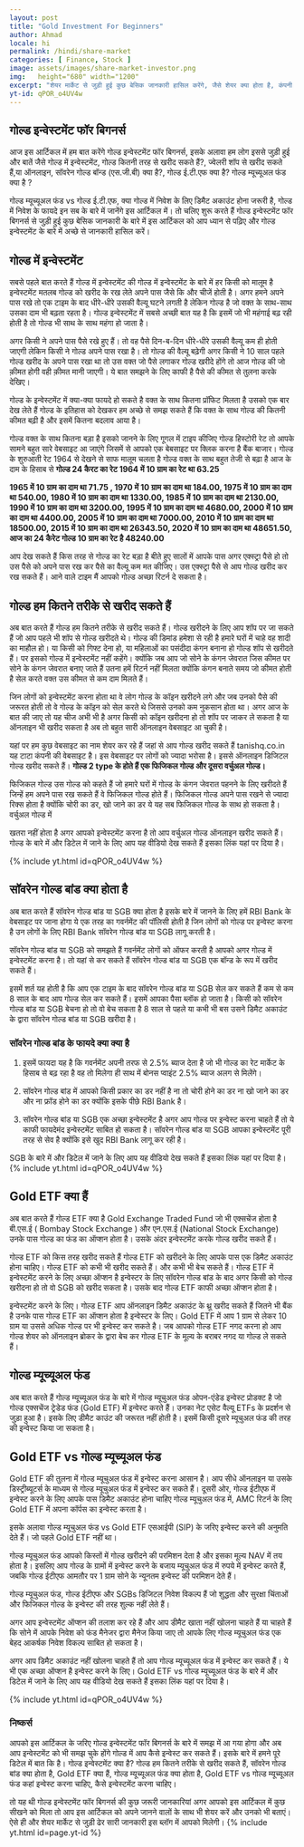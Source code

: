 ```yaml
---
layout: post
title: "Gold Investment For Beginners"
author: Ahmad
locale: hi
permalink: /hindi/share-market
categories: [ Finance, Stock ]
image: assets/images/share-market-investor.png
img:   height="680" width="1200" 
excerpt: "शेयर मार्केट से जुड़ी हुई कुछ बेसिक जानकारी हासिल करेंगे, जैसे शेयर क्या होता है, कंपनी को शेयर की क्यों जरूरत पड़ती है, कंपनी का शेयर लिस्ट कैसे होता है शेयर मार्केट में कंपनी पैसे कैसे कमाती है, और हम शेयर मार्केट में इन्वेस्ट करके पैसे कैसे कमा सकते हैं"
yt-id: qPOR_o4UV4w
---
```


## गोल्ड इन्वेस्टमेंट फॉर बिगनर्स
आज इस आर्टिकल में हम बात करेंगे गोल्ड इन्वेस्टमेंट फॉर बिगनर्स, इसके अलावा हम लोग इससे जुड़ी हुई और बातें जैसे गोल्ड में इन्वेस्टमेंट, गोल्ड कितनी तरह से खरीद सकते हैं?, ज्वेलरी शॉप से खरीद सकते हैं,या ऑनलाइन, सॉवरेन गोल्ड बॉन्ड (एस.जी.बी) क्या है?, गोल्ड ई.टी.एफ क्या है? गोल्ड म्यूच्यूअल फंड क्या है ? 

गोल्ड म्यूच्यूअल फंड vs गोल्ड ई.टी.एफ, क्या गोल्ड में निवेश के लिए डिमैट अकाउंट होना जरूरी है, गोल्ड में निवेश के फायदे इन सब के बारे में जानेंगे इस आर्टिकल में। तो चलिए शुरू करते हैं  गोल्ड इन्वेस्टमेंट फॉर बिगनर्स से जुड़ी हुई कुछ बेसिक जानकारी के बारे में इस आर्टिकल को आप ध्यान से पढ़िए और गोल्ड इन्वेस्टमेंट के बारे में अच्छे से जानकारी हासिल करें। 

## गोल्ड में इन्वेस्टमेंट  
सबसे पहले बात करते हैं गोल्ड में इन्वेस्टमेंट की गोल्ड में इन्वेस्टमेंट के बारे में हर किसी को मालूम है इन्वेस्टमेंट मतलब गोल्ड को खरीद के रख लेते अपने पास जैसे कि और चीजें होती है। अगर हमने अपने पास रखे तो एक टाइम के बाद धीरे-धीरे उसकी वैल्यू घटने लगती है लेकिन गोल्ड है जो वक्त के साथ-साथ उसका दाम भी बढ़ता रहता है। गोल्ड इन्वेस्टमेंट में सबसे अच्छी बात यह है कि इसमें जो भी महंगाई बढ़ रही होती है तो गोल्ड भी साथ के साथ महंगा हो जाता है।

अगर किसी ने अपने पास पैसे रखे हुए हैं। तो वह पैसे दिन-ब-दिन धीरे-धीरे उसकी वैल्यू कम ही होती जाएगी लेकिन किसी ने गोल्ड अपने पास रखा है। तो गोल्ड की वैल्यू बढ़ेगी अगर किसी ने 10 साल पहले गोल्ड खरीद के अपने पास रखा था तो उस वक्त जो पैसे लगाकर गोल्ड खरीदे होंगे तो आज  गोल्ड की जो क़ीमत होगी वही क़ीमत मानी जाएगी। ये बात समझने के लिए काफी है पैसे की कीमत से तुलना करके देखिए। 

गोल्ड के इन्वेस्टमेंट में क्या-क्या फायदे हो सकते है वक्त के साथ कितना प्रॉफिट मिलता है उसको एक बार देख लेते हैं गोल्ड के इतिहास को देखकर हम अच्छे से समझ सकते हैं कि वक्त के साथ गोल्ड की कितनी कीमत बढ़ी है और इसमें कितना बदलाव आया है। 

गोल्ड वक्त के साथ कितना बड़ा है इसको जानने के लिए गूगल में टाइप कीजिए गोल्ड हिस्टोरी रेट तो आपके सामने बहुत सारे वेबसाइट आ जाएंगे जिसमें से आपको एक बेबसाइट पर क्लिक करना है बैंक बाजार। गोल्ड के शुरुआती रेट 1964 से देखने से साफ मालूम चलता है गोल्ड वक्त के साथ बहुत तेजी से बढ़ा है आज के दाम के हिसाब से **गोल्ड 24 कैरट का रेट 1964 में 10 ग्राम का रेट था 63.25**

**1965 में 10 ग्राम का दाम था 71.75 ,  1970 में 10 ग्राम का दाम था 184.00,  1975 में 10 ग्राम का दाम था 540.00,  1980 में 10 ग्राम का दाम था 1330.00,  1985 में 10 ग्राम का दाम था 2130.00,  1990 में 10 ग्राम का दाम था 3200.00,  1995 में 10 ग्राम का दाम था 4680.00,  2000 में 10 ग्राम का दाम था 4400.00,  2005 में 10 ग्राम का दाम था 7000.00,  2010 में 10 ग्राम का दाम था 18500.00,  2015 में 10 ग्राम का दाम था 26343.50,   2020 में 10 ग्राम का दाम था 48651.50,  आज का 24 कैरेट गोल्ड 10 ग्राम का रेट है 48240.00**

आप देख सकते हैं किस तरह से गोल्ड का रेट बड़ा है बीते हुए सालों में आपके पास अगर एक्स्ट्रा पैसे हो तो उस पैसे को अपने पास रख कर पैसे का वैल्यू कम मत कीजिए। उस एक्स्ट्रा पैसे से आप गोल्ड खरीद कर रख सकते हैं। आने वाले टाइम मैं आपको गोल्ड अच्छा रिटर्न दे सकता है। 

## गोल्ड हम कितने तरीके से खरीद सकते हैं
अब बात करते हैं गोल्ड हम कितने तरीके से खरीद सकते हैं। गोल्ड खरीदने के लिए आप शॉप पर जा सकते हैं जो आप पहले भी शॉप से गोल्ड खरीदते थे।  गोल्ड की डिमांड हमेशा से रही है हमारे घरों में चाहे वह शादी का माहौल हो। या किसी को गिफ्ट देना हो, या महिलाओं का पसंदीदा कंगन बनाना हो गोल्ड शॉप से खरीदते हैं। पर इसको गोल्ड में इन्वेस्टमेंट नहीं कहेंगे। क्योंकि जब आप जो सोने के कंगन जेवरात जिस कीमत पर सोने के कंगन जेवरात बनाए जाते हैं उतना हमें रिटर्न नहीं मिलता क्योंकि कंगन बनाते समय जो कीमत होती है सेल करते वक्त उस कीमत से कम दाम मिलते हैं। 

जिन लोगों को इन्वेस्टमेंट करना होता था वे लोग गोल्ड के कॉइन खरीदने लगे और जब उनको पैसे की जरूरत होती तो वे गोल्ड के कॉइन को सेल करते थे जिससे उनको कम नुकसान होता था। अगर आज के बात की जाए तो यह चीज अभी भी है अगर किसी को कॉइन खरीदना हो तो शॉप पर जाकर ले सकता है या ऑनलाइन भी खरीद सकता है अब तो बहुत सारी ऑनलाइन वेबसाइट आ चुकी है। 

यहां पर हम कुछ वेबसाइट का नाम शेयर कर रहे हैं जहां से आप गोल्ड खरीद सकते हैं tanishq.co.in यह टाटा कंपनी की वेबसाइट है। इस वेबसाइट पर लोगों को ज्यादा भरोसा है। इससे ऑनलाइन डिजिटल गोल्ड खरीद सकते हैं। **गोल्ड 2 type के होते हैं एक फिजिकल गोल्ड और दूसरा वर्चुअल गोल्ड।**

फिजिकल गोल्ड उस गोल्ड को कहते हैं जो हमारे घरों में गोल्ड के कंगन जेवरात पहनने के लिए खरीदते हैं जिन्हें हम अपने पास रख सकते हैं वे फिजिकल गोल्ड होते हैं। फिजिकल गोल्ड अपने पास रखने से ज्यादा रिक्स होता है क्योंकि चोरी का डर, खो जाने का डर ये यह सब फिजिकल गोल्ड के साथ हो सकता है। वर्चुअल गोल्ड में

खतरा नहीं होता है अगर आपको इन्वेस्टमेंट करना है तो आप वर्चुअल गोल्ड ऑनलाइन खरीद सकते हैं। गोल्ड के बारे में और डिटेल में जाने के लिए आप यह वीडियो देख सकते हैं इसका लिंक यहां पर दिया है। 

{% include yt.html id=qPOR_o4UV4w %}

## सॉवरेन गोल्ड बांड क्या होता है
अब बात करते हैं सॉवरेन गोल्ड बांड या SGB क्या होता है इसके बारे में जानने के लिए हमें RBI Bank के वेबसाइट पर जाना होगा ये एक तरह का गवर्नमेंट की पॉलिसी होती है जिन लोगों को गोल्ड पर इन्वेस्ट करना है उन लोगों के लिए RBI Bank सॉवरेन गोल्ड बांड या SGB लागू करती है। 

सॉवरेन गोल्ड बांड या SGB को समझते हैं गवर्नमेंट लोगों को ऑफर करती  है आपको अगर गोल्ड में इन्वेस्टमेंट करना है। तो यहां से कर सकते हैं सॉवरेन गोल्ड बांड या SGB एक बॉन्ड के रूप में खरीद सकते हैं। 

इसमें शर्त यह होती है कि आप एक टाइम के बाद सॉवरेन गोल्ड बांड या SGB सेल कर सकते हैं कम से कम 8 साल के बाद आप गोल्ड सेल कर सकते हैं। इसमें आपका पैसा ब्लॉक हो जाता है। किसी को सॉवरेन गोल्ड बांड या SGB  बेचना हो तो वो  बेच सकता है 8 साल से पहले या कभी भी बस उसने डिमैट अकाउंट के द्वारा सॉवरेन गोल्ड बांड या SGB खरीदा है। 

### सॉवरेन गोल्ड बांड के फायदे क्या क्या है
1. इसमें फायदा यह है कि गवर्नमेंट अपनी तरफ से 2.5% ब्याज देता है जो भी गोल्ड का रेट मार्केट के हिसाब से बढ़ रहा है वह तो मिलेगा ही साथ में बोनस प्वाइंट 2.5% ब्याज अलग से मिलेंगे। 

3. सॉवरेन गोल्ड बांड में आपको किसी प्रकार का डर नहीं है ना तो चोरी होने का डर ना खो जाने का डर और ना फ्रॉड होने का डर क्योंकि इसके पीछे RBI Bank है। 

5. सॉवरेन गोल्ड बांड या SGB एक अच्छा इन्वेस्टमेंट है अगर आप गोल्ड पर इन्वेस्ट करना चाहते हैं तो ये काफी फायदेमंद इन्वेस्टमेंट साबित हो सकता है। सॉवरेन गोल्ड बांड या SGB आपका इन्वेस्टमेंट पूरी तरह से सेव है क्योंकि इसे खुद RBI Bank लागू कर रही है। 

SGB के बारे में और डिटेल में जाने के लिए आप यह वीडियो देख सकते हैं इसका लिंक यहां पर दिया है।
{% include yt.html id=qPOR_o4UV4w %}

## Gold ETF क्या हैं 
अब बात करते हैं गोल्ड ETF क्या है Gold Exchange Traded Fund जो भी एक्सचेंज होता है बी.एस.ई ( Bombay Stock Exchange ) और एन.एस.ई (National Stock Exchange) उनके पास गोल्ड का फंड का ऑप्शन होता है। उसके अंदर इन्वेस्टमेंट करके गोल्ड खरीद सकते हैं। 

गोल्ड ETF को किस तरह खरीद सकते हैं गोल्ड ETF को खरीदने के लिए आपके पास एक डिमैट अकाउंट होना चाहिए। गोल्ड ETF को कभी भी खरीद सकते हैं। और कभी भी बेच सकते हैं। गोल्ड ETF में इन्वेस्टमेंट करने के लिए अच्छा ऑप्शन है इन्वेस्टर के लिए सॉवरेन गोल्ड बांड के बाद अगर किसी को गोल्ड खरीदना हो तो वो SGB को खरीद सकता है। उसके बाद गोल्ड ETF काफी अच्छा ऑप्शन होता है। 

इन्वेस्टमेंट करने के लिए। गोल्ड ETF आप ऑनलाइन डिमैट अकाउंट के थ्रू खरीद सकते हैं जितने भी बैंक है उनके पास गोल्ड ETF का ऑप्शन होता है इन्वेस्टर के लिए। Gold ETF  में आप 1 ग्राम से लेकर 10 ग्राम या उससे अधिक गोल्ड पर भी इन्वेस्ट कर सकते है। जब आपको गोल्ड ETF नगद करना हो आप गोल्ड शेयर को ऑनलाइन ब्रोकर के द्वारा बेच कर गोल्ड ETF के मूल्य के बराबर नगद या गोल्ड ले सकते हैं। 

## गोल्ड म्यूच्यूअल फंड
अब बात करते हैं गोल्ड म्यूच्यूअल फंड के बारे में गोल्ड म्यूचुअल फंड ओपन-एंडेड इन्वेस्ट प्रोडक्ट है जो गोल्ड एक्सचेंज ट्रेडेड फंड (Gold ETF) में इन्वेस्ट करते हैं। उनका नेट एसेट वैल्यू ETFs के प्रदर्शन से जुड़ा हुआ है।  इसके लिए डीमैट काउंट की जरूरत नहीं होती है। इसमें किसी दूसरे म्यूचुअल फंड की तरह की इन्वेस्ट किया जा सकता है। 

## Gold ETF vs गोल्ड म्यूच्यूअल फंड
Gold ETF की तुलना में गोल्ड म्यूचुअल फंड में इन्वेस्ट करना आसान है। आप सीधे ऑनलाइन या उसके डिस्ट्रीब्यूटर्स के माध्यम से गोल्ड म्यूचुअल फंड में इन्वेस्ट कर सकते हैं।  दूसरी ओर, गोल्ड ईटीएफ में इन्वेस्ट करने के लिए आपके पास डिमैट अकाउंट होना चाहिए गोल्ड म्यूचुअल फंड में, AMC रिटर्न के लिए  Gold ETF में अपना कॉर्पस का इन्वेस्ट करता है। 

इसके अलावा गोल्ड म्यूचुअल फंड vs Gold ETF एसआईपी (SIP) के जरिए इन्वेस्ट करने की अनुमति देते हैं। जो पहले Gold ETF नहीं था। 

गोल्ड म्यूचुअल फंड आपको किस्तों में गोल्ड खरीदने की परमिशन देता है और इसका मूल्य NAV में तय होता है। इसलिए आप गोल्ड के ग्रामों में इन्वेस्ट करने के बजाय म्यूचुअल फंड में रुपये में इन्वेस्ट करते हैं, जबकि गोल्ड ईटीएफ आमतौर पर 1 ग्राम सोने के न्यूनतम इन्वेस्ट की परमिशन देते हैं।

गोल्ड म्यूचुअल फंड, गोल्ड ईटीएफ और SGBs डिजिटल निवेश विकल्प हैं जो शुद्धता और सुरक्षा चिंताओं और फिजिकल गोल्ड के इन्वेस्ट की तरह शुल्क नहीं लेते हैं।

अगर आप इन्वेस्टमेंट ऑप्शन की तलाश कर रहे हैं और आप डीमैट खाता नहीं खोलना चाहते हैं या चाहते हैं कि सोने में आपके निवेश को फंड मैनेजर द्वारा मैनेज किया जाए तो आपके लिए गोल्ड म्यूचुअल फंड एक बेहद आकर्षक निवेश विकल्प साबित हो सकता है।

अगर आप डिमैट अकाउंट नहीं खोलना चाहते हैं तो आप गोल्ड म्यूच्यूअल फंड में इन्वेस्ट कर सकते हैं। ये भी एक अच्छा ऑप्शन है इन्वेस्ट करने के लिए। Gold ETF vs गोल्ड म्यूच्यूअल फंड के बारे में और डिटेल में जाने के लिए आप यह वीडियो देख सकते हैं इसका लिंक यहां पर दिया है।

{% include yt.html id=qPOR_o4UV4w %}

### निष्कर्स
आपको इस आर्टिकल के जरिए गोल्ड इन्वेस्टमेंट फॉर बिगनर्स के बारे में समझ में आ गया होगा और अब आप इन्वेस्टमेंट को भी समझ चुके होंगे गोल्ड में आप कैसे इन्वेस्ट कर सकते हैं। इसके बारे में हमने पूरे डिटेल में बात कि है। गोल्ड इन्वेस्टमेंट क्या है? गोल्ड हम कितने तरीके से खरीद सकते हैं, सॉवरेन गोल्ड बांड क्या होता है, Gold ETF क्या हैं, गोल्ड म्यूच्यूअल फंड क्या होता है, Gold ETF vs गोल्ड म्यूच्यूअल फंड कहां इन्वेस्ट करना चाहिए, कैसे इन्वेस्टमेंट करना चाहिए।

तो यह थी गोल्ड इन्वेस्टमेंट फॉर बिगनर्स की कुछ जरूरी जानकारियां अगर आपको इस आर्टिकल में कुछ सीखने को मिला तो आप इस आर्टिकल को अपने जानने वालों के साथ भी शेयर करें और उनको भी बताएं। ऐसे ही और शेयर मार्केट से जुड़ी ढेर सारी जानकारी इस ब्लॉग में आपको मिलेगी।
{% include yt.html id=page.yt-id %}


